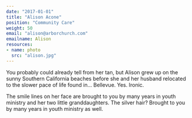 ```yaml
---
date: "2017-01-01"
title: "Alison Acone"
position: "Community Care"
weight: 50
email: "alison@arborchurch.com"
emailname: Alison
resources:
- name: photo
  src: "alison.jpg"
---
```

You probably could already tell from her tan, but Alison grew up on the sunny Southern California beaches before she and her husband relocated to the slower pace of life found in... Bellevue. Yes. Ironic. 

The smile lines on her face are brought to you by many years in youth ministry and her two little granddaughters. The silver hair? Brought to you by many years in youth ministry as well.
